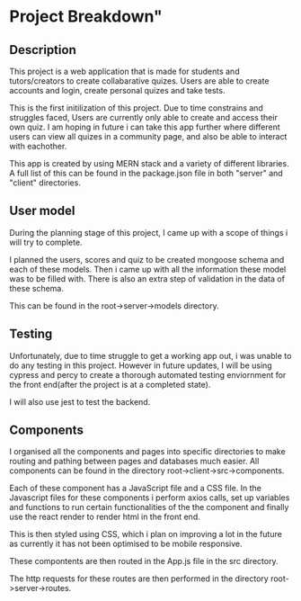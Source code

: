 # Project Breakdown" 

## Description

This project is a web application that is made for students and tutors/creators to create collabarative quizes. Users are able to create accounts and login, create personal quizes and take tests. 

This is the first initilization of this project. Due to time constrains and struggles faced, Users are currently only able to create and access their own quiz. I am hoping in future i can take this app further where different users can view all quizes in a community page, and also be able to interact with eachother.

This app is created by using MERN stack and a variety of different libraries. A full list of this can be found in the package.json file in both "server" and "client" directories.


## User model
During the planning stage of this project, I came up with a scope of things i will try to complete.

I planned the users, scores and quiz to be created mongoose schema and each of these models.
Then i came up with all the information these model was to be filled with. There is also an extra step of validation in the data of these schema.

This can be found in the root->server->models directory.

## Testing

Unfortunately, due to time struggle to get a working app out, i was unable to do any testing in this project. However in future updates, I will be using cypress and percy to create a thorough automated testing enviornment for the front end(after the project is at a completed state).

I will also use jest to test the backend.

## Components

I organised all the components and pages into specific directories to make routing and pathing between pages and databases much easier. All components can be found in the directory root->client->src->components.

Each of these component has a JavaScript file and a CSS file. In the Javascript files for these components i perform axios calls, set up variables and functions to run certain functionalities of the the component and finally use the react render to render html in the front end. 

This is then styled using CSS, which i plan on improving a lot in the future as currently it has not been optimised to be mobile responsive.

These compontents are then routed in the App.js file in the src directory.

The http requests for these routes are then performed in the directory root->server->routes.